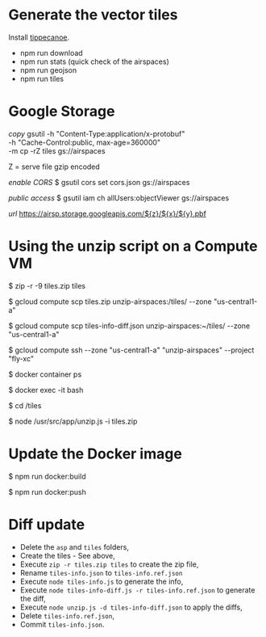 # Generate the vector tiles

Install [tippecanoe](https://github.com/mapbox/tippecanoe).

- npm run download
- npm run stats (quick check of the airspaces)
- npm run geojson
- npm run tiles

# Google Storage

*copy*
gsutil -h "Content-Type:application/x-protobuf" \
       -h "Cache-Control:public, max-age=360000" \
       -m cp -rZ tiles gs://airspaces

Z = serve file gzip encoded

*enable CORS*
$ gsutil cors set cors.json gs://airspaces

*public access*
$ gsutil iam ch allUsers:objectViewer gs://airspaces

*url*
https://airsp.storage.googleapis.com/${z}/${x}/${y}.pbf

# Using the unzip script on a Compute VM

$ zip -r -9 tiles.zip tiles

$ gcloud compute scp tiles.zip unzip-airspaces:/tiles/ --zone "us-central1-a"

$ gcloud compute scp tiles-info-diff.json unzip-airspaces:~/tiles/ --zone "us-central1-a"

$ gcloud compute ssh --zone "us-central1-a" "unzip-airspaces" --project "fly-xc"

$ docker container ps

$ docker exec -it <NAME> bash

$ cd /tiles

$ node /usr/src/app/unzip.js -i tiles.zip

# Update the Docker image

$ npm run docker:build

$ npm run docker:push

# Diff update

- Delete the `asp` and `tiles` folders,
- Create the tiles - See above,
- Execute `zip -r tiles.zip tiles` to create the zip file,
- Rename `tiles-info.json` to `tiles-info.ref.json`
- Execute `node tiles-info.js` to generate the info,
- Execute `node tiles-info-diff.js -r tiles-info.ref.json` to generate the diff,
- Execute `node unzip.js -d tiles-info-diff.json` to apply the diffs,
- Delete `tiles-info.ref.json`,
- Commit `tiles-info.json`.
